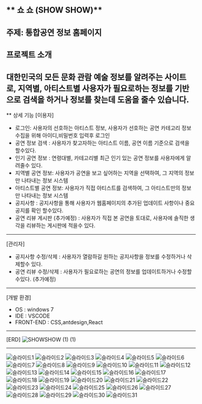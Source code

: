 ** 쇼 쇼 (SHOW SHOW)**
-----------------------------------
주제: 통합공연 정보 홈페이지 
-----------------------------------
## 프로젝트 소개 
대한민국의 모든 문화 관람 예술 정보를 알려주는 사이트로, 지역별, 아티스트별 사용자가 필요로하는 정보를 기반으로 검색을 하거나
정보를 찾는데 도움을 줄수 있습니다. 
-------------------------------------------------------------------------
** 상세 기능 
[이용자]
- 로그인: 사용자의 선호하는 아티스트 정보, 사용자가 선호하는 공연 카테고리 정보 수집을 위해 아이디,비밀번호 입력후 로그인
- 공연 정보 검색 : 사용자가 찾고자하는 아티스트 이름, 공연 이름 기준으로 검색을 할수있다.
- 인기 공연 정보 : 연령대별, 카테고리별 최근 인기 있는 공연 정보를 사용자에게 알려줄수 있다.
- 지역별 공연 정보: 사용자가 공연을 보고 싶어하는 지역을 선택하여, 그 지역의 정보만 나타내는 정보 시스템
- 아티스트별 공연 정보: 사용자가 직접 아티스트를 검색하여, 그 아티스트만의 정보만 나타내는 정보 시스템
- 공지사항 : 공지사항을 통해 사용자가 웹홈페이지의 추가된 업데이트 사항이나 중요공지를 확인 할수있다.
- 공연 리뷰 게시판 (추가예정) : 사용자가 직접 본 공연을 토대로, 사용자에 솔직한 생각을 리뷰하는 게시판에 적을수 있다. 
----------------------------------------------------------------------------------------------------------------
[관리자]
- 공지사항 수정/삭제 : 사용자가 열람하길 원하는 공지사항을 정보를 수정하거나 삭제할수 있다.
- 공연 리뷰 수정/삭제 : 사용자가 필요로하는 공연의 정보를 업데이트하거나 수정할수있다. (추가예정)
----------------------------------------------------------------------------------------------------------------
[개발 환경]
- OS : windows 7
- IDE : VSCODE
- FRONT-END : CSS,antdesign,React
  
----------------------------------------------------------------------------------------------------------------

[ERD]
![SHOWSHOW (1) (1)](https://github.com/taeyoon0620/showshow/assets/165011661/5162362d-0933-497c-b7d0-496dfd7ff033)


------------------------------------------------------------------------------------------------------------------


![슬라이드1](https://github.com/taeyoon0620/showshow/assets/165011661/a94699e0-448c-4aac-b2ee-7022505e96d7)
![슬라이드2](https://github.com/taeyoon0620/showshow/assets/165011661/80060768-ecc5-4e2d-87a0-88eda8075072)
![슬라이드3](https://github.com/taeyoon0620/showshow/assets/165011661/d0a08092-11e1-49b0-9d93-4f6fd9fcd1da)
![슬라이드4](https://github.com/taeyoon0620/showshow/assets/165011661/91ac89e9-7b72-499f-ab42-2acf15ddaec4)
![슬라이드5](https://github.com/taeyoon0620/showshow/assets/165011661/2cbec1a5-025d-400e-b916-3eac2f45ebbd)
![슬라이드6](https://github.com/taeyoon0620/showshow/assets/165011661/d9033754-43a9-4c8f-9d63-ae1dd8df2538)
![슬라이드7](https://github.com/taeyoon0620/showshow/assets/165011661/2eee7e7b-9915-496a-a05f-d6b31f9d2e3a)
![슬라이드8](https://github.com/taeyoon0620/showshow/assets/165011661/c50b68f9-0b24-4342-9df4-f36b3cc3a1c3)
![슬라이드9](https://github.com/taeyoon0620/showshow/assets/165011661/1af49316-39af-4eb8-bc56-e92bb46536ee)
![슬라이드10](https://github.com/taeyoon0620/showshow/assets/165011661/54222be3-8d4e-48d9-96e5-b5c52596861c)
![슬라이드11](https://github.com/taeyoon0620/showshow/assets/165011661/ad578fbb-6559-4d63-b34e-781b6e57775b)
![슬라이드12](https://github.com/taeyoon0620/showshow/assets/165011661/bc00ff33-f3aa-43ec-ae0e-54bc1badac20)
![슬라이드13](https://github.com/taeyoon0620/showshow/assets/165011661/8f1c9b0c-1082-49ef-bd29-f7a895aa2508)
![슬라이드14](https://github.com/taeyoon0620/showshow/assets/165011661/5190134b-7ad1-45ff-97c4-6c40df35fe25)
![슬라이드15](https://github.com/taeyoon0620/showshow/assets/165011661/4e56d993-e4a3-4efa-85a0-7484917b6705)
![슬라이드16](https://github.com/taeyoon0620/showshow/assets/165011661/8b882562-ce0c-422b-ad08-590779d67d79)
![슬라이드17](https://github.com/taeyoon0620/showshow/assets/165011661/4315c0f1-3227-4288-bb64-a12ee1a49b29)
![슬라이드18](https://github.com/taeyoon0620/showshow/assets/165011661/02ba7a55-ae8d-46ab-a400-50571da4fb3d)
![슬라이드19](https://github.com/taeyoon0620/showshow/assets/165011661/f5c1b62d-a865-40b8-a138-213e822d1859)
![슬라이드20](https://github.com/taeyoon0620/showshow/assets/165011661/fbd8d997-bdc7-4c50-914b-8f5663cf83f4)
![슬라이드21](https://github.com/taeyoon0620/showshow/assets/165011661/ff5ef5a3-fcab-410b-bc77-c3f18590dd0e)
![슬라이드22](https://github.com/taeyoon0620/showshow/assets/165011661/c58b4b0d-12a9-4df6-81ea-64449f6b9f15)
![슬라이드23](https://github.com/taeyoon0620/showshow/assets/165011661/39f59416-8b67-4244-9c2b-83c1b55d907e)
![슬라이드24](https://github.com/taeyoon0620/showshow/assets/165011661/1567ae0c-1c96-47eb-9ff2-f51e15469e1d)
![슬라이드25](https://github.com/taeyoon0620/showshow/assets/165011661/30a0c0b0-d0e1-4209-ac27-8636f65a0a79)
![슬라이드26](https://github.com/taeyoon0620/showshow/assets/165011661/e6a61e0d-be47-4221-af2f-2dc685768748)
![슬라이드27](https://github.com/taeyoon0620/showshow/assets/165011661/94e6ffc8-77a3-4a6a-97d5-c7e22aa48aa0)
![슬라이드28](https://github.com/taeyoon0620/showshow/assets/165011661/68b992b5-5625-4a43-ad19-dea3d64bbba3)
![슬라이드29](https://github.com/taeyoon0620/showshow/assets/165011661/baea635a-a7e7-4cd7-a709-f35f7c7f8d17)
![슬라이드30](https://github.com/taeyoon0620/showshow/assets/165011661/f0978321-026c-45ee-a49a-4c3436f3cc8b)
![슬라이드31](https://github.com/taeyoon0620/showshow/assets/165011661/f82d365d-325a-4729-ae01-fd230d06c2da)
